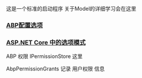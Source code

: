 这是一个标准的启动程序   关于Model的详细学习会在这里

### [ABP配置选项](https://docs.abp.io/zh-Hans/abp/latest/Options)

### [ASP.NET Core 中的选项模式](https://docs.microsoft.com/zh-cn/aspnet/core/fundamentals/configuration/options?view=aspnetcore-5.0)



ABP 权限  IPermissionStore  这里

AbpPermissionGrants   记录 用户权限 信息
